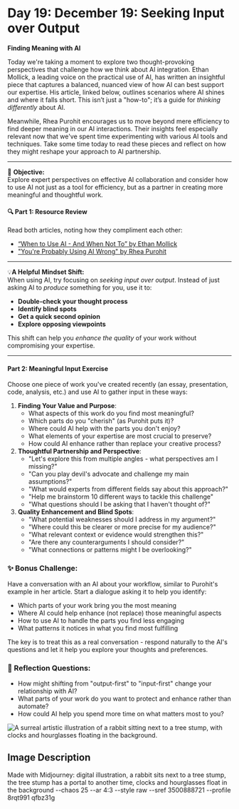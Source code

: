 # Day 19: December 19: Seeking Input over Output
**Finding Meaning with AI**

Today we're taking a moment to explore two thought-provoking perspectives that challenge how we think about AI integration. Ethan Mollick, a leading voice on the practical use of AI, has written an insightful piece that captures a balanced, nuanced view of how AI can best support our expertise. His article, linked below, outlines scenarios where AI shines and where it falls short. This isn’t just a "how-to"; it’s a guide for *thinking differently* about AI. 

Meanwhile, Rhea Purohit encourages us to move beyond mere efficiency to find deeper meaning in our AI interactions. Their insights feel especially relevant now that we've spent time experimenting with various AI tools and techniques. Take some time today to read these pieces and reflect on how they might reshape your approach to AI partnership.

---
🎯 **Objective:**  
Explore expert perspectives on effective AI collaboration and consider how to use AI not just as a tool for efficiency, but as a partner in creating more meaningful and thoughtful work.

#### 🔍 Part 1: Resource Review

Read both articles, noting how they compliment each other:

* [“When to Use AI - And When Not To” by Ethan Mollick](https://www.oneusefulthing.org/p/15-times-to-use-ai-and-5-not-to)  
* ["You're Probably Using AI Wrong" by Rhea Purohit](https://every.to/learning-curve/you-re-probably-using-ai-wrong)

---

💡**A Helpful** **Mindset Shift:**  
 When using AI, try focusing on *seeking input over output*. Instead of just asking AI to *produce* something for you, use it to:

* **Double-check your thought process**  
* **Identify blind spots**  
* **Get a quick second opinion**  
* **Explore opposing viewpoints**

This shift can help you *enhance the quality* of your work without compromising your expertise.

---

#### Part 2: Meaningful Input Exercise

Choose one piece of work you've created recently (an essay, presentation, code, analysis, etc.) and use AI to gather input in these ways:

1. **Finding Your Value and Purpose**:
   * What aspects of this work do you find most meaningful?  
   * Which parts do you "cherish" (as Purohit puts it)?  
   * Where could AI help with the parts you don't enjoy?  
   * What elements of your expertise are most crucial to preserve?  
   * How could AI enhance rather than replace your creative process?
2. **Thoughtful Partnership and Perspective**:
   * "Let's explore this from multiple angles \- what perspectives am I missing?"  
   * "Can you play devil's advocate and challenge my main assumptions?"  
   * "What would experts from different fields say about this approach?"  
   * "Help me brainstorm 10 different ways to tackle this challenge"  
   * "What questions should I be asking that I haven't thought of?"
3. **Quality Enhancement and Blind Spots**:
   * "What potential weaknesses should I address in my argument?"  
   * "Where could this be clearer or more precise for my audience?"  
   * "What relevant context or evidence would strengthen this?"  
   * "Are there any counterarguments I should consider?"  
   * "What connections or patterns might I be overlooking?"

### **✨ Bonus Challenge:**

Have a conversation with an AI about your workflow, similar to Purohit's example in her article. Start a dialogue asking it to help you identify:

* Which parts of your work bring you the most meaning  
* Where AI could help enhance (not replace) those meaningful aspects  
* How to use AI to handle the parts you find less engaging  
* What patterns it notices in what you find most fulfilling

The key is to treat this as a real conversation - respond naturally to the AI's questions and let it help you explore your thoughts and preferences.

### 🤔 Reflection Questions:

- How might shifting from "output-first" to "input-first" change your relationship with AI?  
- What parts of your work do you want to protect and enhance rather than automate?  
- How could AI help you spend more time on what matters most to you?

![A surreal artistic illustration of a rabbit sitting next to a tree stump, with clocks and hourglasses floating in the background.](https://res.cloudinary.com/dt5ug8amw/image/upload/v1738850252/Practical%20AI%20Literacy%20Challenges/Rabbit_Time_Warp.jpg)
## Image Description
Made with Midjourney: digital illustration, a rabbit sits next to a tree stump, the tree stump has a portal to another time, clocks and hourglasses float in the background --chaos 25 --ar 4:3 --style raw --sref 3500888721 --profile 8rqt991 qfbz31g